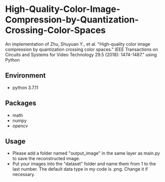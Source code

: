 # High-Quality-Color-Image-Compression-by-Quantization-Crossing-Color-Spaces
An implementation of Zhu, Shuyuan Y., et al. "High-quality color image compression by quantization crossing color spaces." IEEE Transactions on Circuits and Systems for Video Technology 29.5 (2018): 1474-1487." using Python

## Environment
- python 3.7.11

## Packages
- math
- numpy
- opencv

## Usage 
- Please add a folder named "output_image" in the same layer as main.py to save the reconstructed image.
- Put your images into the "dataset" folder and name them from 1 to the last number. The default data type in my code is .png. Change it if necessary.
